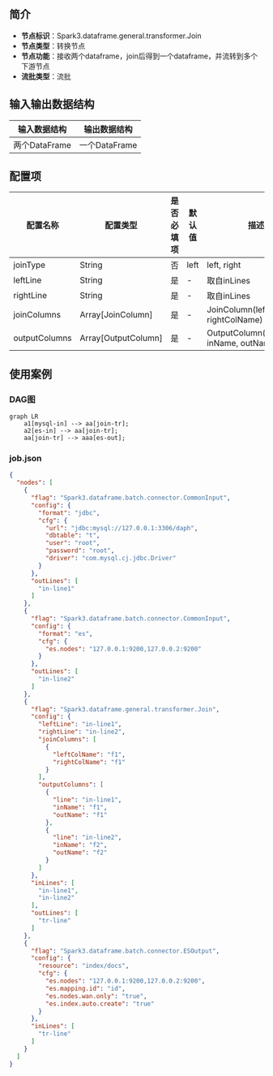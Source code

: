 ## 简介

- **节点标识**：Spark3.dataframe.general.transformer.Join
- **节点类型**：转换节点
- **节点功能**：接收两个dataframe，join后得到一个dataframe，并流转到多个下游节点
- **流批类型**：流批

## 输入输出数据结构

| 输入数据结构      | 输出数据结构      |
|-------------|-------------|
| 两个DataFrame | 一个DataFrame |

## 配置项

| 配置名称          | 配置类型                | 是否必填项 | 默认值  | 描述                                    |
|---------------|---------------------|-------|------|---------------------------------------|
| joinType      | String              | 否     | left | left, right                           |
| leftLine      | String              | 是     | -    | 取自inLines                             |
| rightLine     | String              | 是     | -    | 取自inLines                             |
| joinColumns   | Array[JoinColumn]   | 是     | -    | JoinColumn(leftColName, rightColName) |
| outputColumns | Array[OutputColumn] | 是     | -    | OutputColumn(line, inName, outName)   |

## 使用案例

### DAG图

```mermaid
graph LR
    a1[mysql-in] --> aa[join-tr];
    a2[es-in] --> aa[join-tr];
    aa[join-tr] --> aaa[es-out];
```

### job.json

```json
{
  "nodes": [
    {
      "flag": "Spark3.dataframe.batch.connector.CommonInput",
      "config": {
        "format": "jdbc",
        "cfg": {
          "url": "jdbc:mysql://127.0.0.1:3306/daph",
          "dbtable": "t",
          "user": "root",
          "password": "root",
          "driver": "com.mysql.cj.jdbc.Driver"
        }
      },
      "outLines": [
        "in-line1"
      ]
    },
    {
      "flag": "Spark3.dataframe.batch.connector.CommonInput",
      "config": {
        "format": "es",
        "cfg": {
          "es.nodes": "127.0.0.1:9200,127.0.0.2:9200"
        }
      },
      "outLines": [
        "in-line2"
      ]
    },
    {
      "flag": "Spark3.dataframe.general.transformer.Join",
      "config": {
        "leftLine": "in-line1",
        "rightLine": "in-line2",
        "joinColumns": [
          {
            "leftColName": "f1",
            "rightColName": "f1"
          }
        ],
        "outputColumns": [
          {
            "line": "in-line1",
            "inName": "f1",
            "outName": "f1"
          },
          {
            "line": "in-line2",
            "inName": "f2",
            "outName": "f2"
          }
        ]
      },
      "inLines": [
        "in-line1",
        "in-line2"
      ],
      "outLines": [
        "tr-line"
      ]
    },
    {
      "flag": "Spark3.dataframe.batch.connector.ESOutput",
      "config": {
        "resource": "index/docs",
        "cfg": {
          "es.nodes": "127.0.0.1:9200,127.0.0.2:9200",
          "es.mapping.id": "id",
          "es.nodes.wan.only": "true",
          "es.index.auto.create": "true"
        }
      },
      "inLines": [
        "tr-line"
      ]
    }
  ]
}
```
